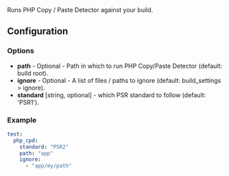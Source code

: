 Runs PHP Copy / Paste Detector against your build.

## Configuration
### Options
* **path** - Optional - Path in which to run PHP Copy/Paste Detector (default: build root).
* **ignore** - Optional - A list of files / paths to ignore (default: build_settings > ignore).
* **standard** [string, optional] - which PSR standard to follow (default: 'PSR1').

### Example

```yml
test:
  php_cpd:
    standard: "PSR2"
    path: "app"
    ignore:
      - "app/my/path"
```
